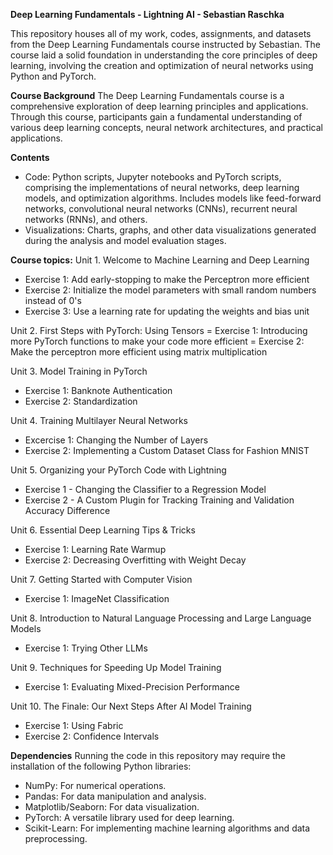 **Deep Learning Fundamentals - Lightning AI - Sebastian Raschka**

This repository houses all of my work, codes, assignments, and datasets from the Deep Learning Fundamentals course instructed by Sebastian. The course laid a solid foundation in understanding the core principles of deep learning, involving the creation and optimization of neural networks using Python and PyTorch.

**Course Background**
The Deep Learning Fundamentals course is a comprehensive exploration of deep learning principles and applications. Through this course, participants gain a fundamental understanding of various deep learning concepts, neural network architectures, and practical applications.

**Contents**
- Code: Python scripts, Jupyter notebooks and PyTorch scripts, comprising the implementations of neural networks, deep learning models, and optimization algorithms. Includes models like feed-forward networks, convolutional neural networks (CNNs), recurrent neural networks (RNNs), and others.
- Visualizations: Charts, graphs, and other data visualizations generated during the analysis and model evaluation stages.

**Course topics:**
Unit 1. Welcome to Machine Learning and Deep Learning
- Exercise 1: Add early-stopping to make the Perceptron more efficient
- Exercise 2: Initialize the model parameters with small random numbers instead of 0's
- Exercise 3: Use a learning rate for updating the weights and bias unit

Unit 2. First Steps with PyTorch: Using Tensors
= Exercise 1: Introducing more PyTorch functions to make your code more efficient
= Exercise 2: Make the perceptron more efficient using matrix multiplication

Unit 3. Model Training in PyTorch 
- Exercise 1: Banknote Authentication
- Exercise 2: Standardization

Unit 4. Training Multilayer Neural Networks
- Excercise 1: Changing the Number of Layers
- Exercise 2: Implementing a Custom Dataset Class for Fashion MNIST

Unit 5. Organizing your PyTorch Code with Lightning 
- Exercise 1 - Changing the Classifier to a Regression Model
- Exercise 2 - A Custom Plugin for Tracking Training and Validation Accuracy Difference

Unit 6. Essential Deep Learning Tips & Tricks
- Exercise 1: Learning Rate Warmup
- Exercise 2: Decreasing Overfitting with Weight Decay

Unit 7. Getting Started with Computer Vision 
- Exercise 1: ImageNet Classification

Unit 8. Introduction to Natural Language Processing and Large Language Models
- Exercise 1: Trying Other LLMs

Unit 9. Techniques for Speeding Up Model Training
- Exercise 1: Evaluating Mixed-Precision Performance

Unit 10. The Finale: Our Next Steps After AI Model Training
- Exercise 1: Using Fabric
- Exercise 2: Confidence Intervals

**Dependencies**
Running the code in this repository may require the installation of the following Python libraries:
- NumPy: For numerical operations.
- Pandas: For data manipulation and analysis.
- Matplotlib/Seaborn: For data visualization.
- PyTorch: A versatile library used for deep learning.
- Scikit-Learn: For implementing machine learning algorithms and data preprocessing.

